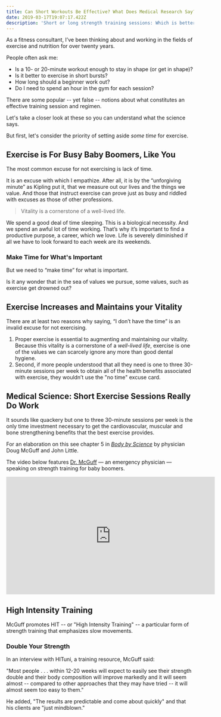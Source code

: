 ```yaml
---
title: Can Short Workouts Be Effective? What Does Medical Research Say?
date: 2019-03-17T19:07:17.422Z
description: 'Short or long strength training sessions: Which is better?'
---
```

As a fitness consultant, I’ve been thinking about and working in the fields of exercise and nutrition for over twenty years. 

People often ask me: 

* Is a 10- or 20-minute workout enough to stay in shape (or get in shape)?
* Is it better to exercise in short bursts? 
* How long should a beginner work out?
* Do I need to spend an hour in the gym for each session?

There are some popular -- yet false -- notions about what constitutes an effective training session and regimen. 

Let's take a closer look at these so you can understand what the science says. 

But first, let's consider the priority of setting aside _some time_ for exercise.

## Exercise is For Busy Baby Boomers, Like You

The most common excuse for not exercising is lack of time. 

It is an excuse with which I empathize. After all, it is by the “unforgiving minute” as Kipling put it, that we measure out our lives and the things we value. And those that instruct exercise can prove just as busy and riddled with excuses as those of other professions.

> Vitality is a cornerstone of a well-lived life.

We spend a good deal of time sleeping. This is a biological necessity. And we spend an awful lot of time working. That’s why it’s important to find a productive purpose, a career, which we love. Life is severely diminished if all we have to look forward to each week are its weekends.

### Make Time for What's Important

But we need to “make time” for what is important.

Is it any wonder that in the sea of values we pursue, some values, such as exercise get drowned out?

## Exercise Increases and Maintains your Vitality

There are at least two reasons why saying, “I don’t have the time” is an invalid excuse for not exercising. 

1. Proper exercise is essential to augmenting and maintaining our vitality. Because this vitality is a cornerstone of a _well-lived life_, exercise is one of the values we can scarcely ignore any more than good dental hygiene.
2. Second, if more people understood that all they need is one to three 30-minute sessions per week to obtain all of the health benefits associated with exercise, they wouldn’t use the "no time" excuse card. 

## Medical Science: Short Exercise Sessions Really Do Work

It sounds like quackery but one to three 30-minute sessions per week is the only time investment necessary to get the cardiovascular, muscular and bone strengthening benefits that the best exercise provides. 

For an elaboration on this see chapter 5 in [_Body by Science_](https://www.amazon.com/Body-Science-Research-Program-Results-ebook/dp/B001NLL38S/) by physician Doug McGuff and John Little. 

The video below features [Dr. McGuff](http://www.drmcguff.com/) — an emergency physician — speaking on strength training for baby boomers.

<iframe width="560" height="315" src="https://www.youtube.com/embed/jeFdYy815pQ" frameborder="0" allow="accelerometer; autoplay; encrypted-media; gyroscope; picture-in-picture" allowfullscreen></iframe><p></p>

## High Intensity Training

McGuff promotes HIT -- or "High Intensity Training" -- a particular form of strength training that emphasizes slow movements. 

### Double Your Strength

In an interview with HITuni, a training resource, McGuff said: 

"Most people . . . within 12-20 weeks will expect to easily see their strength double and their body composition will improve markedly and it will seem almost -- compared to other approaches that they may have tried -- it will almost seem too easy to them."

He added, "The results are predictable and come about quickly" and that his clients are "just mindblown."

